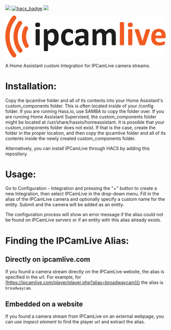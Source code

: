 [![](https://img.shields.io/github/release/ddanssaert/ha-ipcamlive/all.svg?style=for-the-badge)](https://github.com/ddanssaert/ha-ipcamlive/releases)
[![hacs_badge](https://img.shields.io/badge/HACS-Custom-41BDF5.svg?style=for-the-badge)](https://github.com/hacs/integration)
[![](https://img.shields.io/badge/MAINTAINER-%40ddanssaert-green?style=for-the-badge)](https://github.com/ddanssaert)

![logo](./img/logo.png)

A Home Assistant custom Integration for IPCamLive camera streams.

# Installation:
Copy the ipcamlive folder and all of its contents into your Home Assistant's custom_components folder. This is often located inside of your /config folder. If you are running Hass.io, use SAMBA to copy the folder over. If you are running Home Assistant Supervised, the custom_components folder might be located at /usr/share/hassio/homeassistant. It is possible that your custom_components folder does not exist. If that is the case, create the folder in the proper location, and then copy the ipcamlive folder and all of its contents inside the newly created custom_components folder.

Alternatively, you can install IPCamLive through HACS by adding this repository.

# Usage:
Go to Configuration - Integration and pressing the "+" button to create a new Integration, then select IPCamLive in the drop-down menu. Fill in the alias of the IPCamLive camera and optionally specify a custom name for the entity. Submit and the camera will be added as an entity.

The configuration process will show an error message if the alias could not be found on IPCamLive servers or if an entity with this alias already exists.

# Finding the IPCamLive Alias:
## Directly on ipcamlive.com
If you found a camera stream directly on the IPCamLive website, the alias is specified in the url.
For example, for [https://ipcamlive.com/player/player.php?alias=broadwaycam]() the alias is `broadwaycam`.
## Embedded on a website
If you found a camera stream from IPCamLive on an external webpage, you can use *inspect element* to find the player url and extract the alias.
